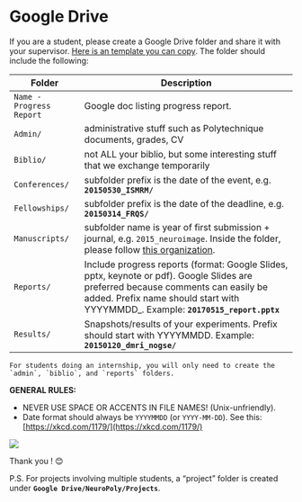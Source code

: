# Google Drive

If you are a student, please create a Google Drive folder and share it with your supervisor. [Here is an template you can copy](https://drive.google.com/drive/folders/11HRjztZkaU2SZsglE5OCQO03PAeAoVBb). The folder should include the following:

| Folder | Description  |
| ------ | ------------ |
| `Name - Progress Report` | Google doc listing progress report. |
| `Admin/` | administrative stuff such as Polytechnique documents, grades, CV |
| `Biblio/` | not ALL your biblio, but some interesting stuff that we exchange temporarily |
| `Conferences/` | subfolder prefix is the date of the event, e.g. **`20150530_ISMRM/`** |
| `Fellowships/` | subfolder prefix is the date of the deadline, e.g. **`20150314_FRQS/`** |
| `Manuscripts/` | subfolder name is year of first submission + journal, e.g. `2015_neuroimage`. Inside the folder, please follow [this organization](https://intranet.neuro.polymtl.ca/writing-articles.html#organizing-folders). |
| `Reports/` | Include progress reports (format: Google Slides, pptx, keynote or pdf). Google Slides are preferred because comments can easily be added. Prefix name should start with YYYYMMDD\_. Example: **`20170515_report.pptx`** |
| `Results/` | Snapshots/results of your experiments. Prefix should start with YYYYMMDD. Example: **`20150120_dmri_nogse/`** |

```{note}
For students doing an internship, you will only need to create the `admin`, `biblio`, and `reports` folders.
```

**GENERAL RULES:**

* NEVER USE SPACE OR ACCENTS IN FILE NAMES! (Unix-unfriendly).
* Date format should always be `YYYYMMDD` (or `YYYY-MM-DD`). See this: [https://xkcd.com/1179/](https://xkcd.com/1179/)

![](../.gitbook/assets/psa.png)

Thank you ! 😊

P.S. For projects involving multiple students, a “project” folder is created under **`Google Drive/NeuroPoly/Projects`**.
